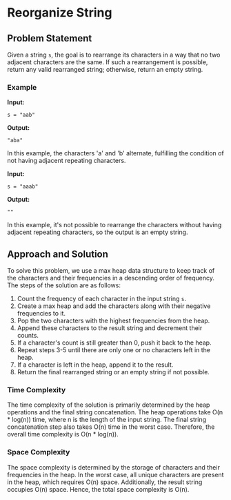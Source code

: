 # Reorganize String

## Problem Statement

Given a string `s`, the goal is to rearrange its characters in a way that no two adjacent characters are the same. If such a rearrangement is possible, return any valid rearranged string; otherwise, return an empty string.

### Example

**Input:**
```
s = "aab"
```
**Output:**
```
"aba"
```
In this example, the characters 'a' and 'b' alternate, fulfilling the condition of not having adjacent repeating characters.

**Input:**
```
s = "aaab"
```
**Output:**
```
""
```
In this example, it's not possible to rearrange the characters without having adjacent repeating characters, so the output is an empty string.

## Approach and Solution 

To solve this problem, we use a max heap data structure to keep track of the characters and their frequencies in a descending order of frequency. The steps of the solution are as follows:

1. Count the frequency of each character in the input string `s`.
2. Create a max heap and add the characters along with their negative frequencies to it.
3. Pop the two characters with the highest frequencies from the heap.
4. Append these characters to the result string and decrement their counts.
5. If a character's count is still greater than 0, push it back to the heap.
6. Repeat steps 3-5 until there are only one or no characters left in the heap.
7. If a character is left in the heap, append it to the result.
8. Return the final rearranged string or an empty string if not possible.

### Time Complexity

The time complexity of the solution is primarily determined by the heap operations and the final string concatenation. The heap operations take O(n * log(n)) time, where n is the length of the input string. The final string concatenation step also takes O(n) time in the worst case. Therefore, the overall time complexity is O(n * log(n)).

### Space Complexity

The space complexity is determined by the storage of characters and their frequencies in the heap. In the worst case, all unique characters are present in the heap, which requires O(n) space. Additionally, the result string occupies O(n) space. Hence, the total space complexity is O(n).

